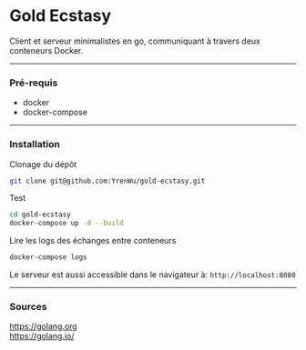 # Gold Ecstasy

Client et serveur minimalistes en go, communiquant à travers deux conteneurs Docker.
__________________
### Pré-requis
- docker
- docker-compose
__________________
### Installation 
Clonage du dépôt 
```bash
git clone git@github.com:YrenWu/gold-ecstasy.git
```
Test 
```bash
cd gold-ecstasy
docker-compose up -d --build
```
Lire les logs des échanges entre conteneurs 
```bash
docker-compose logs
```
Le serveur est aussi accessible dans le navigateur à:
``` http://localhost:8080 ```
__________________
### Sources
https://golang.org  
https://golang.io/
